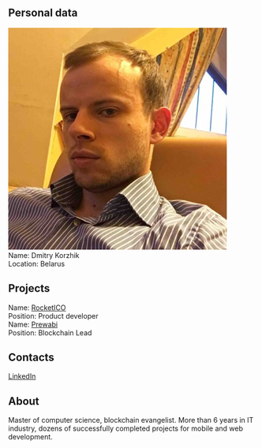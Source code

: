 ## Personal data
![ photo](photo/dmitry_korzhik.jpg)  
Name: Dmitry Korzhik    
Location: Belarus  
## Projects 
Name: [RocketICO](../projects/rocketico.md)  
Position: Product developer  
Name: [Prewabi](../projects/prewabi.md)  
Position: Blockchain Lead
## Contacts
[LinkedIn](https://www.linkedin.com/in/dmitry-korzhik-07101982/)  
## About
Master of computer science, blockchain evangelist. More than 6 years in IT industry, dozens of successfully completed projects for mobile and web development.
